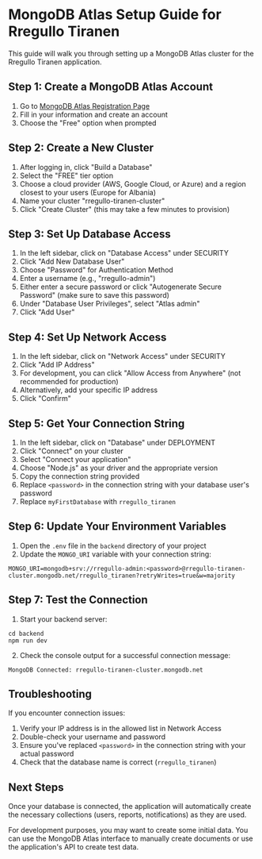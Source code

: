 # MongoDB Atlas Setup Guide for Rregullo Tiranen

This guide will walk you through setting up a MongoDB Atlas cluster for the Rregullo Tiranen application.

## Step 1: Create a MongoDB Atlas Account

1. Go to [MongoDB Atlas Registration Page](https://www.mongodb.com/cloud/atlas/register)
2. Fill in your information and create an account
3. Choose the "Free" option when prompted

## Step 2: Create a New Cluster

1. After logging in, click "Build a Database"
2. Select the "FREE" tier option
3. Choose a cloud provider (AWS, Google Cloud, or Azure) and a region closest to your users (Europe for Albania)
4. Name your cluster "rregullo-tiranen-cluster"
5. Click "Create Cluster" (this may take a few minutes to provision)

## Step 3: Set Up Database Access

1. In the left sidebar, click on "Database Access" under SECURITY
2. Click "Add New Database User"
3. Choose "Password" for Authentication Method
4. Enter a username (e.g., "rregullo-admin")
5. Either enter a secure password or click "Autogenerate Secure Password" (make sure to save this password)
6. Under "Database User Privileges", select "Atlas admin"
7. Click "Add User"

## Step 4: Set Up Network Access

1. In the left sidebar, click on "Network Access" under SECURITY
2. Click "Add IP Address"
3. For development, you can click "Allow Access from Anywhere" (not recommended for production)
4. Alternatively, add your specific IP address
5. Click "Confirm"

## Step 5: Get Your Connection String

1. In the left sidebar, click on "Database" under DEPLOYMENT
2. Click "Connect" on your cluster
3. Select "Connect your application"
4. Choose "Node.js" as your driver and the appropriate version
5. Copy the connection string provided
6. Replace `<password>` in the connection string with your database user's password
7. Replace `myFirstDatabase` with `rregullo_tiranen`

## Step 6: Update Your Environment Variables

1. Open the `.env` file in the `backend` directory of your project
2. Update the `MONGO_URI` variable with your connection string:

```
MONGO_URI=mongodb+srv://rregullo-admin:<password>@rregullo-tiranen-cluster.mongodb.net/rregullo_tiranen?retryWrites=true&w=majority
```

## Step 7: Test the Connection

1. Start your backend server:
```
cd backend
npm run dev
```

2. Check the console output for a successful connection message:
```
MongoDB Connected: rregullo-tiranen-cluster.mongodb.net
```

## Troubleshooting

If you encounter connection issues:

1. Verify your IP address is in the allowed list in Network Access
2. Double-check your username and password
3. Ensure you've replaced `<password>` in the connection string with your actual password
4. Check that the database name is correct (`rregullo_tiranen`)

## Next Steps

Once your database is connected, the application will automatically create the necessary collections (users, reports, notifications) as they are used.

For development purposes, you may want to create some initial data. You can use the MongoDB Atlas interface to manually create documents or use the application's API to create test data.
